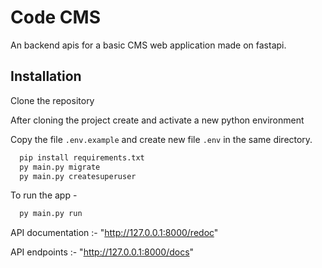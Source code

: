 
# Code CMS

An backend apis for a basic CMS web application made on fastapi.


## Installation

Clone the repository

After cloning the project create and activate a new python environment

Copy the file `.env.example` and create new file `.env` in the same directory.

```bash
  pip install requirements.txt
  py main.py migrate
  py main.py createsuperuser
```

To run the app -

```bash
  py main.py run
```


API documentation :- "http://127.0.0.1:8000/redoc"

API endpoints :- "http://127.0.0.1:8000/docs"

